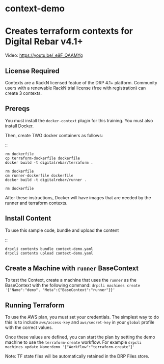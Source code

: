 # context-demo
Creates terraform contexts for Digital Rebar v4.1+
==================================================

Video: https://youtu.be/_e9F_QAAMYg

License Required
----------------

Contexts are a RackN licensed featue of the DRP 4.1+ platform.  Community users with a renewable RackN trial license (free with registration) can create 3 contexts.

Prereqs
-------

You must install the `docker-context` plugin for this training.  You must also install Docker.

Then, create TWO docker containers as follows:

  ::

    rm dockerfile
    cp terraform-dockerfile dockerfile
    docker build -t digitalrebar/terraform .

    rm dockerfile
    cm runner-dockerfile dockerfile
    docker build -t digitalrebar/runner .

    rm dockerfile

After these instructions, Docker will have images that are needed by the runner
and terraform contexts.
    
Install Content
---------------

To use this sample code, bundle and upload the content

  ::

	drpcli contents bundle context-demo.yaml
	drpcli contents upload context-demo.yaml 


Create a Machine with `runner` BaseContext
------------------------------------------

To test the Context, create a machine that uses the `runner` as the BaseContext with the following command: `drpcli machines create '{"Name":"demo", "Meta":{"BaseContext":"runner"}}'`


Running Terraform
-----------------

To use the AWS plan, you must set your credentials.  The simplest way to do this is to include `aws/access-key` and `aws/secret-key` in your `global` profile with the correct values.

Once these values are defined, you can start the plan by setting the demo machine to use the `terraform-create` workflow.  For example `drpcli machines update Name:demo '{"Workflow":"terraform-create"}'`

Note: TF state files will be automatically retained in the DRP Files store.